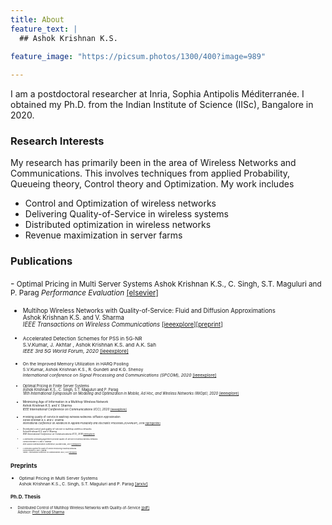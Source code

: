 ```yaml
---
title: About  
feature_text: |
  ## Ashok Krishnan K.S.
  
feature_image: "https://picsum.photos/1300/400?image=989"

---
```



I am a postdoctoral researcher at Inria, Sophia Antipolis Méditerranée. I obtained my Ph.D. from the Indian Institute of Science (IISc), Bangalore in 2020.

### Research Interests

 My research has primarily been in the area of Wireless Networks and Communications. This involves techniques from applied Probability, Queueing theory, Control theory and Optimization. My work includes  
 
- Control and Optimization of wireless networks
- Delivering Quality-of-Service in wireless systems
- Distributed optimization in wireless networks
- Revenue maximization in server farms
 
### Publications

-<small> Optimal Pricing in Multi Server Systems
  Ashok Krishnan K.S., C. Singh, S.T. Maguluri and P. Parag
  *Performance Evaluation* [[elsevier]](https://www.sciencedirect.com/science/article/abs/pii/S0166531621000985)

- <small>Multihop Wireless Networks with Quality-of-Service: Fluid and Diffusion Approximations  
   Ashok Krishnan K.S. and V. Sharma     
   *IEEE Transactions on Wireless Communications* [[ieeexplore]](https://ieeexplore.ieee.org/document/9184257)[[preprint]](https://ashokkri.github.io/pdfs/MHopWirelessQoS.pdf)
   
- <small>Accelerated Detection Schemes for PSS in 5G-NR  
   S.V.Kumar, J. Akhtar , Ashok Krishnan K.S. and A.K. Sah   
   *IEEE 3rd 5G World Forum, 2020* [[ieeexplore]](https://ieeexplore.ieee.org/document/9221156)

- <small>On the Improved Memory Utilization in HARQ Pooling  
   S.V.Kumar, Ashok Krishnan K.S., R. Gundeti and K.G. Shenoy  
   *International conference on Signal Processing and Communications (SPCOM), 2020* [[ieeexplore]](https://ieeexplore.ieee.org/document/9179580)

- <small>Optimal Pricing in Finite Server Systems  
   Ashok Krishnan K.S., C. Singh, S.T. Maguluri and P. Parag  
   *18th International Symposium on Modeling and Optimization in Mobile, Ad Hoc, and Wireless Networks (WiOpt), 2020* [[ieeexplore]](https://ieeexplore.ieee.org/document/9155315)

- <small>Minimizing Age of Information in a Multihop Wireless Network  
   Ashok Krishnan K.S. and V. Sharma  
   *IEEE International Conference on Communications (ICC), 2020* [[ieeexplore]](https://ieeexplore.ieee.org/document/9148762/)
   
- <small>Providing Quality-of-Service in Multihop Wireless Networks: Diffusion Approximation  
   Ashok Krishnan K.S. and V. Sharma  
   *International Conference on Advances in Applied Probability and Stochastic Processes (ICAAP&SP), 2019* [[springerlink]](https://www.springer.com/gp/book/9789811559501)
   
- <small>Distributed control and quality-of-service in multihop wireless networks  
   Ashok Krishnan K.S. and V. Sharma  
   *IEEE International Conference on Communications (ICC), 2018* [[ieeexplore]](https://ieeexplore.ieee.org/document/8422304)
   
- <small>A distributed scheduling algorithm to provide quality-of-service in multihop wireless networks  
   Ashok Krishnan K.S. and V. Sharma  
   *IEEE Global Communication Conference (GLOBECOM), 2017* [[ieeexplore]](https://ieeexplore.ieee.org/document/8254642/)
   
- <small>A Distributed Algorithm for Quality-of-Service Provisioning in Multihop Networks  
   Ashok Krishnan K.S. and V. Sharma  
   *Twenty- Third National Conference on Communications (NCC), 2017* [[ieeexplore]](https://ieeexplore.ieee.org/document/8077094)</small>
  
### Preprints
  - <small>Optimal Pricing in Multi Server Systems  
  Ashok Krishnan K.S., C. Singh, S.T. Maguluri and P. Parag  [[arxiv]](https://arxiv.org/pdf/2105.02002.pdf)

### Ph.D. Thesis

   - <small>Distributed Control of Multihop Wireless Networks with Quality-of-Service [[pdf]](https://ashokkri.github.io/pdfs/thesis_ashok.pdf)  
       Advisor: [Prof. Vinod Sharma](https://ece.iisc.ac.in/~vinod/)  
   
